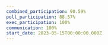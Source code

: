 ```yaml
---
combined_participation: 90.59%
poll_participation: 88.57%
exec_participation: 100%
communication: 100%
start_date: 2023-05-15T00:00:00.000Z
---
```

